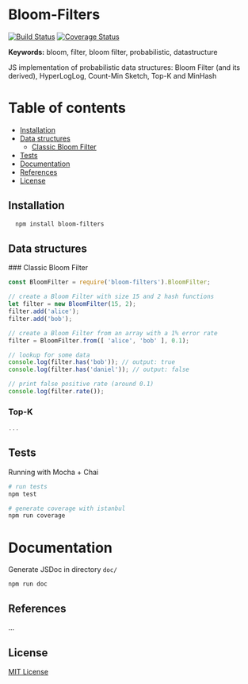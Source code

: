 # Bloom-Filters
[![Build Status](https://travis-ci.org/Callidon/bloom-filters.svg?branch=master)](https://travis-ci.org/Callidon/bloom-filters) [![Coverage Status](https://coveralls.io/repos/github/Callidon/bloom-filters/badge.svg?branch=master)](https://coveralls.io/github/Callidon/bloom-filters?branch=master)

**Keywords:** bloom, filter, bloom filter, probabilistic, datastructure

JS implementation of probabilistic data structures: Bloom Filter (and its derived), HyperLogLog, Count-Min Sketch, Top-K and MinHash

# Table of contents

* [Installation](#installation)
* [Data structures](#data-structures)
	* [Classic Bloom Filter](#classic-bloom-filter)
* [Tests](#tests)
* [Documentation](#documentation)
* [References](#references)
* [License](#license)

## Installation

```bash
  npm install bloom-filters
```

## Data structures

### Classic Bloom Filter

```javascript
const BloomFilter = require('bloom-filters').BloomFilter;

// create a Bloom Filter with size 15 and 2 hash functions
let filter = new BloomFilter(15, 2);
filter.add('alice');
filter.add('bob');

// create a Bloom Filter from an array with a 1% error rate
filter = BloomFilter.from([ 'alice', 'bob' ], 0.1);

// lookup for some data
console.log(filter.has('bob')); // output: true
console.log(filter.has('daniel')); // output: false

// print false positive rate (around 0.1)
console.log(filter.rate());
```

### Top-K

```javascript
...
```

## Tests

Running with Mocha + Chai
```bash
# run tests
npm test

# generate coverage with istanbul
npm run coverage
```

# Documentation
Generate JSDoc in directory `doc/`
```
npm run doc
```
## References

...

## License
[MIT License](https://github.com/Callidon/bloom-filters/blob/master/LICENSE)
